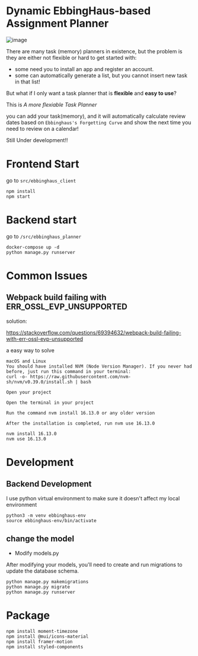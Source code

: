 # Dynamic EbbingHaus-based Assignment Planner

![image](https://github.com/xshen053/ebbinghaus-plan-scheduler/assets/97472036/4c28ccec-8bfa-4de6-9404-7ee5326394c0)

There are many task (memory) planners in existence, but the problem is they are either not flexible or hard to get started with:

- some need you to install an app and register an account.
- some can automatically generate a list, but you cannot insert new task in that list!

But what if I only want a task planner that is **flexible** and **easy to use**?

This is _A more flexiable Task Planner_

you can add your task(memory), and it will automatically calculate review dates based on `Ebbinghaus's Forgetting Curve` and show the next time you need to review on a calendar!

Still Under development!!

# Frontend Start

go to `src/ebbinghaus_client`

```
npm install
npm start
```

# Backend start

go to `/src/ebbinghaus_planner`

```
docker-compose up -d
python manage.py runserver
```

# Common Issues

## Webpack build failing with ERR_OSSL_EVP_UNSUPPORTED

solution:

https://stackoverflow.com/questions/69394632/webpack-build-failing-with-err-ossl-evp-unsupported

a easy way to solve

```
macOS and Linux
You should have installed NVM (Node Version Manager). If you never had before, just run this command in your terminal:
curl -o- https://raw.githubusercontent.com/nvm-sh/nvm/v0.39.0/install.sh | bash

Open your project

Open the terminal in your project

Run the command nvm install 16.13.0 or any older version

After the installation is completed, run nvm use 16.13.0
```

```
nvm install 16.13.0
nvm use 16.13.0
```

# Development

## Backend Development

I use python virtual environment to make sure it doesn't affect my local environment

```
python3 -m venv ebbinghaus-env
source ebbinghaus-env/bin/activate
```

## change the model

- Modify models.py

After modifying your models, you'll need to create and run migrations to update the database schema.

```
python manage.py makemigrations
python manage.py migrate
python manage.py runserver
```

# Package

```
npm install moment-timezone
npm install @mui/icons-material
npm install framer-motion
npm install styled-components

```

